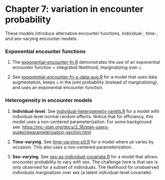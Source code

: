 # Chapter 7: variation in encounter probability

These models introduce alternative encounter functions, individual-, time-, and 
sex-varying encounter models. 

### Exponential encounter functions

1. The [exponential-encounter-fn.R](exponential-encounter-fn.R) demonstrates
the use of an exponential encounter function + integrated likelihood, 
marginalizing over `s`. 

2. See [exponential-encounter-fn-s-data-aug.R](exponential-encounter-fn-s-data-aug.R)
for a model that uses data augmentation, keeps `s` in the joint probability 
(instead of marginalizing), and uses an exponential encounter function. 

### Heterogeneity in encounter models

1. **Individual-level**. See
[individual-heterogeneity-ranefs.R](individual-heterogeneity-ranefs.R) 
for a model with individual-level normal random effects. Notice that for 
efficiency, this model uses a non-centered parameterization. For some background
see: https://mc-stan.org/docs/2_18/stan-users-guide/reparameterization-section.html

2. **Time-varying**. See [time-varying-p0.R](time-varying-p0.R) for a model
where `p0` varies by occasion. This also uses a non-centered parameterization.

3. **Sex-varying**. See 
[sex-as-individual-covariate.R](sex-as-individual-covariate.R) for a model
that allows encounter probability to vary with sex. The challenge here is that 
sex is only observed for a subset of individuals. The likelihood for unobserved
individuals marginalizes over sex (a latent individual-level covariate).
